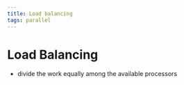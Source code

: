 ```yaml
---
title: Load balancing
tags: parallel 
---
```


# Load Balancing
- divide the work equally among the available processors






































